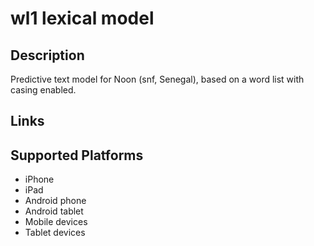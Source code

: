 wl1 lexical model
===================

Description
-----------

Predictive text model for Noon (snf, Senegal), based on a word list with casing enabled.

Links
-----

Supported Platforms
-------------------
 * iPhone
 * iPad
 * Android phone
 * Android tablet
 * Mobile devices
 * Tablet devices

